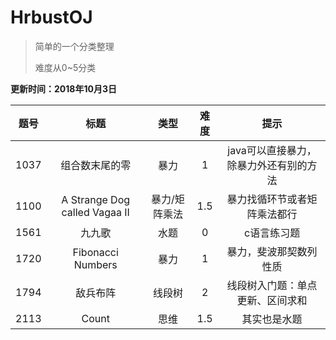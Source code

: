 # HrbustOJ

>简单的一个分类整理
>
>难度从0~5分类

**更新时间：2018年10月3日**


|题号|标题|类型|难度|提示|
|:---:|:---:|:----:|:---:|:---:|
|1037|组合数末尾的零|暴力|1|java可以直接暴力，除暴力外还有别的方法|
|1100|A Strange Dog called Vagaa II|暴力/矩阵乘法|1.5|暴力找循环节或者矩阵乘法都行|
|1561|九九歌|水题|0|c语言练习题|
|1720|Fibonacci Numbers|暴力|1|暴力，斐波那契数列性质|
|1794|敌兵布阵|线段树|2|线段树入门题：单点更新、区间求和|
|2113|Count|思维|1.5|其实也是水题|
